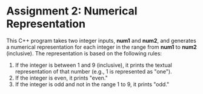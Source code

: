 # Assignment 2: Numerical Representation

This C++ program takes two integer inputs, **num1** and **num2**, and generates a numerical representation for each integer in the range from **num1** to **num2** (inclusive). The representation is based on the following rules:

1. If the integer is between 1 and 9 (inclusive), it prints the textual representation of that number (e.g., 1 is represented as "one").
2. If the integer is even, it prints "even."
3. If the integer is odd and not in the range 1 to 9, it prints "odd."
